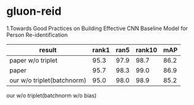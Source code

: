 # gluon-reid
1.Towards Good Practices on Building Effective CNN Baseline Model for Person Re-identification

result | rank1  | ran5 | rank10 | mAP
--- | --- | --- | --- | ---
paper w/o triplet | 95.3 | 97.9 | 98.7 | 86.2
paper | 95.7 | 98.3 | 99.0 | 86.9
our w/o triplet(batchnorm) | 95.0 | 98.0 | 98.9 | 85.2  
our w/o triplet(batchnorm w/o bias)
